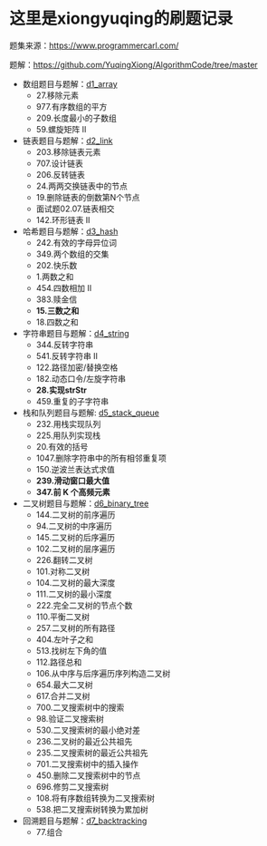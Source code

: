 # 这里是xiongyuqing的刷题记录

题集来源：https://www.programmercarl.com/

题解：https://github.com/YuqingXiong/AlgorithmCode/tree/master

- 数组题目与题解：[d1_array](https://github.com/YuqingXiong/AlgorithmCode/tree/master/d1_array.md)
  - 27.移除元素
  - 977.有序数组的平方
  - 209.长度最小的子数组
  - 59.螺旋矩阵 II
- 链表题目与题解：[d2_link](https://github.com/YuqingXiong/AlgorithmCode/tree/master/d2_link.md)
  - 203.移除链表元素
  - 707.设计链表
  - 206.反转链表
  - 24.两两交换链表中的节点
  - 19.删除链表的倒数第N个节点
  - 面试题02.07.链表相交
  - 142.环形链表  II
- 哈希题目与题解：[d3_hash](https://github.com/YuqingXiong/AlgorithmCode/tree/master/d3_hash.md)
  - 242.有效的字母异位词
  - 349.两个数组的交集
  - 202.快乐数
  - 1.两数之和
  - 454.四数相加 II
  - 383.赎金信
  - **15.三数之和**
  - 18.四数之和
- 字符串题目与题解：[d4_string](https://github.com/YuqingXiong/AlgorithmCode/tree/master/d4_string.md)
  - 344.反转字符串
  - 541.反转字符串 II
  - 122.路径加密/替换空格
  - 182.动态口令/左旋字符串
  - **28.实现strStr**
  - 459.重复的子字符串
- 栈和队列题目与题解: [d5_stack_queue](https://github.com/YuqingXiong/AlgorithmCode/tree/master/d5_stack_queue.md)
  - 232.用栈实现队列
  - 225.用队列实现栈
  - 20.有效的括号
  - 1047.删除字符串中的所有相邻重复项
  - 150.逆波兰表达式求值
  - **239.滑动窗口最大值**
  - **347.前 K 个高频元素**
- 二叉树题目与题解：[d6_binary_tree](https://github.com/YuqingXiong/AlgorithmCode/tree/master/d6_binary_tree.md)
  - 144.二叉树的前序遍历
  - 94.二叉树的中序遍历
  - 145.二叉树的后序遍历
  - 102.二叉树的层序遍历
  - 226.翻转二叉树
  - 101.对称二叉树
  - 104.二叉树的最大深度
  - 111.二叉树的最小深度
  - 222.完全二叉树的节点个数
  - 110.平衡二叉树
  - 257.二叉树的所有路径
  - 404.左叶子之和
  - 513.找树左下角的值
  - 112.路径总和
  - 106.从中序与后序遍历序列构造二叉树
  - 654.最大二叉树
  - 617.合并二叉树
  - 700.二叉搜索树中的搜索
  - 98.验证二叉搜索树
  - 530.二叉搜索树的最小绝对差
  - 236.二叉树的最近公共祖先
  - 235.二叉搜索树的最近公共祖先
  - 701.二叉搜索树中的插入操作
  - 450.删除二叉搜索树中的节点
  - 696.修剪二叉搜索树
  - 108.将有序数组转换为二叉搜索树
  - 538.把二叉搜索树转换为累加树
- 回溯题目与题解：[d7_backtracking](https://github.com/YuqingXiong/AlgorithmCode/tree/master/d7_backtracking.md)
  - 77.组合